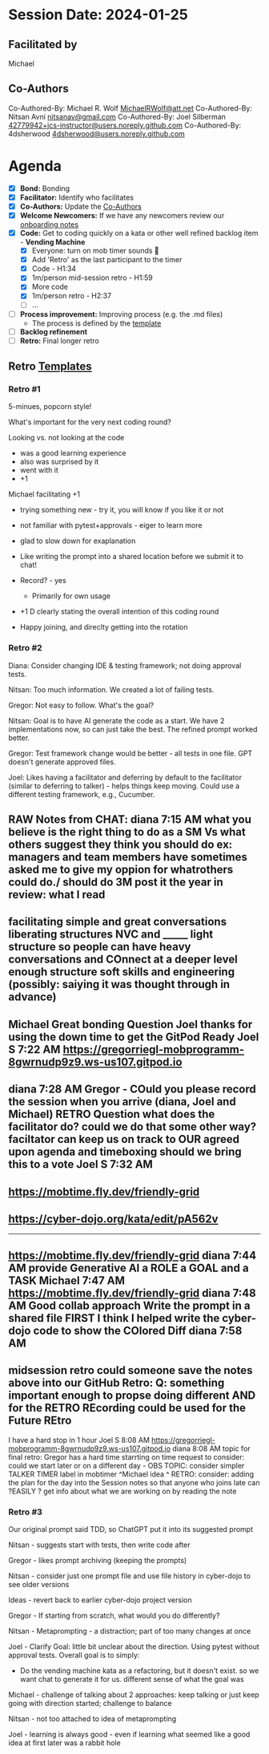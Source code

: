 # Session Date: 2024-01-25

## Facilitated by
Michael

## Co-Authors
Co-Authored-By: Michael R. Wolf <MichaelRWolf@att.net>
Co-Authored-By: Nitsan Avni <nitsanav@gmail.com>
Co-Authored-By: Joel Silberman <42779942+jcs-instructor@users.noreply.github.com>
Co-Authored-By: 4dsherwood <4dsherwood@users.noreply.github.com>

# Agenda

- [x] **Bond:** Bonding
- [x] **Facilitator:** Identify who facilitates
- [x] **Co-Authors:** Update the [Co-Authors](#co-authors) 
- [x] **Welcome Newcomers:** If we have any newcomers review our [onboarding notes](../docs/onboarding-notes.md)
- [x] **Code:** Get to coding quickly on a kata or other well refined backlog item - **Vending Machine**
  - [x] Everyone: turn on mob timer sounds 📣
  - [x] Add 'Retro' as the last participant to the timer 
  - [x] Code - H1:34
  - [x] 1m/person mid-session retro - H1:59
  - [x] More code
  - [x] 1m/person retro - H2:37
  - [ ] ...
- [ ] **Process improvement:** Improving process (e.g. the .md files)
  - The process is defined by the [template](./session-notes-YYYY-MM-DD.md)
- [ ] **Backlog refinement**
- [ ] **Retro:** Final longer retro

## Retro [Templates](../docs/retro-templates.md)

### Retro #1

5-minues, popcorn style!

What's important for the very next coding round?

Looking vs. not looking at the code
 - was a good learning experience
 - also was surprised by it
 - went with it
 - +1

Michael facilitating +1
- trying something new - try it, you will know if you like it or not
- not familiar with pytest+approvals - eiger to learn more
- glad to slow down for exaplanation

- Like writing the prompt into a shared location before we submit it to chat!

- Record? - yes
    - Primarily for own usage

- +1 D clearly stating the overall intention of this coding round
- Happy joining, and direclty getting into the rotation

### Retro #2

Diana: Consider changing IDE & testing framework; not doing approval tests.

Nitsan: Too much information. We created a lot of failing tests. 

Gregor: Not easy to follow. What's the goal?

Nitsan: Goal is to have AI generate the code as a start. 
We have 2 implementations now, so can  just take the best.
The refined prompt worked better.

Gregor: Test framework change would be better - all tests in one file. GPT doesn't generate approved files. 

Joel: Likes having a facilitator and deferring by default to the facilitator (similar to deferring to talker) - helps things keep moving. Could use a different testing framework, e.g., Cucumber.

RAW Notes from CHAT:
diana
7:15 AM
what you believe is the right thing to do as a SM
Vs
what others suggest they think you should do
ex: managers and team members have
sometimes asked me to give my oppion for whatrothers could do./ should do
3M post it
the year in review:
what I read
----
facilitating simple and great conversations
liberating structures
NVC and _____
light structure so people can have heavy conversations
and COnnect at a deeper level
enough structure
soft skills and
engineering (possibly: saiying it was thought through in advance)
---
Michael Great bonding Question
Joel thanks for using the down time to get the GitPod Ready
Joel S
7:22 AM
https://gregorriegl-mobprogramm-8gwrnudp9z9.ws-us107.gitpod.io
---
diana
7:28 AM
Gregor - COuld you please record the session when you arrive
(diana, Joel and Michael)
RETRO Question
what does the facilitator do?
could we do that some other way?
faciltator can keep us on track to OUR agreed upon agenda
and timeboxing
should we bring this to a vote
Joel S
7:32 AM
---
https://mobtime.fly.dev/friendly-grid
---
https://cyber-dojo.org/kata/edit/pA562v
---
---
https://mobtime.fly.dev/friendly-grid
diana
7:44 AM
provide Generative AI
a ROLE
a GOAL and
a TASK
Michael
7:47 AM
https://mobtime.fly.dev/friendly-grid
diana
7:48 AM
Good collab approach
Write the prompt in a shared file FIRST
I think I helped write the cyber-dojo code to show the COlored Diff
diana
7:58 AM
----
midsession retro
could someone save the notes above
into our GitHub
Retro: Q:
something important enough to propse doing different
AND for the RETRO
REcording could be used for the Future REtro
-----
I have a hard stop in 1 hour
Joel S
8:08 AM
https://gregorriegl-mobprogramm-8gwrnudp9z9.ws-us107.gitpod.io
diana
8:08 AM
topic for final retro:
Gregor has a hard time starrting on time
request to consider:
could we start later or on a different day -
OBS
TOPIC:
consider simpler TALKER TIMER label in mobtimer
^Michael idea ^
RETRO:
consider:
adding the plan for the day into the Session notes
so that anyone who joins late can ?EASILY ? get info about what we are working on
by reading the note

### Retro #3

Our original prompt said TDD, so ChatGPT put it into its suggested prompt

Nitsan - suggests start with tests, then write code after

Gregor - likes prompt archiving (keeping the prompts)

Nitsan - consider just one prompt file and use file history in cyber-dojo to see older versions

Ideas - revert back to earlier cyber-dojo project version

Gregor - If starting from scratch, what would you do differently?

Nitsan - Metaprompting - a distraction; part of too many changes at once

Joel - Clarify Goal: little bit unclear about the direction. Using pytest without approval tests. Overall goal is to simply:
- Do the vending machine kata as a refactoring, but it doesn't exist. so we want chat to generate it for us.
different sense of what the goal was

Michael - challenge of talking about 2 approaches: keep talking or just keep going with direction started; challenge to balance

Nitsan - not too attached to idea of metaprompting

Joel - learning is always good - even if learning what seemed like a good idea at first later was a rabbit hole


